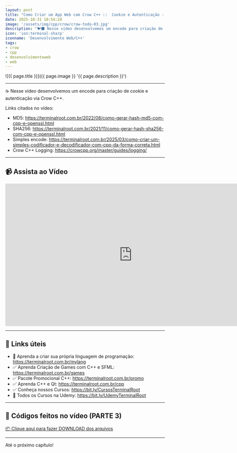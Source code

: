 ```yaml
---
layout: post
title: "Como Criar um App Web com Crow C++ ::  Cookie e Autenticação - PARTE 3"
date: 2025-10-31 10:54:24
image: '/assets/img/cpp/crow/crow-todo-03.jpg'
description: "🐦‍⬛ Nesse vídeo desenvolvemos um encode para criação de cookie e autenticação via Crow C++."
icon: 'ion:terminal-sharp'
iconname: 'Desenvolvimento Web/C++'
tags:
- crow
- cpp
- desenvolvimentoweb
- web
---
```


![{{ page.title }}]({{ page.image }} '{{ page.description }}')

---

☕ Nesse vídeo desenvolvemos um encode para criação de cookie e autenticação via Crow C++.

Links citados no vídeo:

+ MD5: <https://terminalroot.com.br/2022/08/como-gerar-hash-md5-com-cpp-e-openssl.html>
+ SHA256: <https://terminalroot.com.br/2021/11/como-gerar-hash-sha256-com-cpp-e-openssl.html>
+ Simples encode: <https://terminalroot.com.br/2025/03/como-criar-um-simples-codificador-e-decodificador-com-cpp-da-forma-correta.html>
+ Crow C++ Logging: <https://crowcpp.org/master/guides/logging/>

---

## 📹 Assista ao Vídeo

<iframe width="800" height="450" src="https://www.youtube.com/embed/aNIFW-sRD9E" title="Como Criar um App Web com Crow C++, TailwindCSS e MySQL :: PARTE 2" frameborder="0" allow="accelerometer; autoplay; clipboard-write; encrypted-media; gyroscope; picture-in-picture" allowfullscreen></iframe>

---

## 🔗 Links úteis
+ 👑 Aprenda a criar sua própria linguagem de programação: <https://terminalroot.com.br/mylang>
+ ✅ Aprenda Criação de Games com C++ e SFML: <https://terminalroot.com.br/games>
+ ✅ Pacote Promocional C++: <https://terminalroot.com.br/promo>
+ ✅ Aprenda C++ e Qt: <https://terminalroot.com.br/cpp>
+ ✅ Conheça nossos Cursos: <https://bit.ly/CursosTerminalRoot>
+ 🎁 Todos os Cursos na Udemy: <https://bit.ly/UdemyTerminalRoot>

---

## 📝 Códigos feitos no vídeo (PARTE 3)
<a href="https://terminalroot.com.br/downs/crow-03.tar.gz" class="btn btn-danger btn-lg" download>📦 Clique aqui para fazer DOWNLOAD dos arquivos</a>

---

Até o próximo capítulo!
